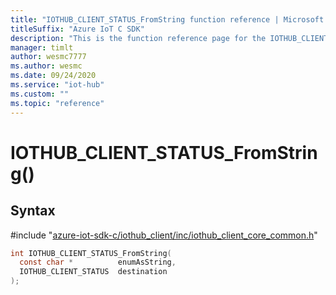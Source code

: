 ```yaml
---                             
title: "IOTHUB_CLIENT_STATUS_FromString function reference | Microsoft Docs" 
titleSuffix: "Azure IoT C SDK"            
description: "This is the function reference page for the IOTHUB_CLIENT_STATUS_FromString() function in the Azure IoT C SDK. This SDK is used with Azure IoT Hub and Azure IoT Hub Device Provisioning Service"            
manager: timlt                 
author: wesmc7777              
ms.author: wesmc               
ms.date: 09/24/2020                    
ms.service: "iot-hub"             
ms.custom: ""                
ms.topic: "reference"        
---                            
```


# IOTHUB_CLIENT_STATUS_FromString()

## Syntax

\#include "[azure-iot-sdk-c/iothub_client/inc/iothub_client_core_common.h](../iothub-client-core-common-h.md)"  
```C
int IOTHUB_CLIENT_STATUS_FromString(
  const char *          enumAsString,
  IOTHUB_CLIENT_STATUS  destination
);
```


